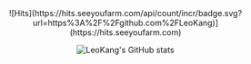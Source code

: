 <div align=center>
![Hits](https://hits.seeyoufarm.com/api/count/incr/badge.svg?url=https%3A%2F%2Fgithub.com%2FLeoKang)](https://hits.seeyoufarm.com)
  
![LeoKang's GitHub stats](https://github-readme-stats.vercel.app/api?username=LeoKang&show_icons=true&theme=moltack)
</div>
